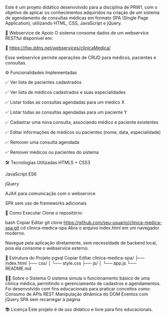 Este é um projeto didático desenvolvido para a disciplina de PRW1, com o objetivo de aplicar os conhecimentos adquiridos na criação de um sistema de agendamento de consultas médicas em formato SPA (Single Page Application), utilizando HTML, CSS, JavaScript e jQuery.

🔗 Webservice de Apoio
O sistema consome dados de um webservice RESTful disponível em:

📍 https://ifsp.ddns.net/webservices/clinicaMedica/

Esse webservice permite operações de CRUD para médicos, pacientes e consultas.

⚙️ Funcionalidades Implementadas

✅ Ver lista de pacientes cadastrados

✅ Ver lista de médicos cadastrados e suas especialidades

✅ Listar todas as consultas agendadas para um médico X

✅ Listar todas as consultas agendadas para um paciente Y

✅ Cadastrar uma nova consulta, associando médico e paciente existentes

✅ Editar informações de médicos ou pacientes (nome, data, especialidade)

✅ Remover uma consulta agendada

✅ Remover médicos ou pacientes do sistema

🛠 Tecnologias Utilizadas
HTML5 + CSS3

JavaScript ES6

jQuery

AJAX para comunicação com o webservice

SPA sem uso de frameworks adicionais

🚀 Como Executar
Clone o repositório:

bash
Copiar
Editar
git clone https://github.com/seu-usuario/clinica-medica-spa.git
cd clinica-medica-spa
Abra o arquivo index.html em um navegador moderno.

Navegue pela aplicação diretamente, sem necessidade de backend local, pois ela consome o webservice externo.

📁 Estrutura do Projeto
pgsql
Copiar
Editar
clinica-medica-spa/
├── index.html
├── css/
│   └── style.css
├── js/
│   └── app.js
└── README.md

🧑‍⚕️ Sobre o Sistema
O sistema simula o funcionamento básico de uma clínica médica, permitindo o gerenciamento de cadastros e agendamentos. Foi desenvolvido com fins educacionais para praticar conceitos como:
Consumo de APIs REST
Manipulação dinâmica do DOM
Eventos com jQuery
SPA sem recarregar a página

📚 Licença
Este projeto é de uso didático e livre para fins educacionais.

